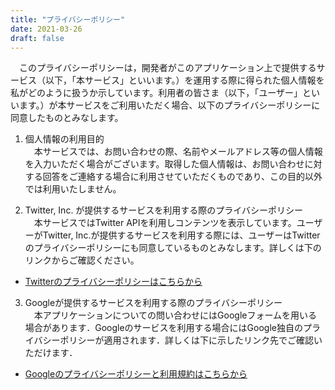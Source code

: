```yaml
---
title: "プライバシーポリシー"
date: 2021-03-26
draft: false
---
```


　このプライバシーポリシーは，開発者がこのアプリケーション上で提供するサービス（以下，「本サービス」といいます。）を運用する際に得られた個人情報を私がどのように扱うか示しています。利用者の皆さま（以下，「ユーザー」といいます。）が本サービスをご利用いただく場合、以下のプライバシーポリシーに同意したものとみなします。

1. 個人情報の利用目的  
　本サービスでは、お問い合わせの際、名前やメールアドレス等の個人情報を入力いただく場合がございます。取得した個人情報は、お問い合わせに対する回答をご連絡する場合に利用させていただくものであり、この目的以外では利用いたしません。

2. Twitter, Inc. が提供するサービスを利用する際のプライバシーポリシー  
　本サービスではTwitter APIを利用しコンテンツを表示しています。ユーザーがTwitter, Inc.が提供するサービスを利用する際には、ユーザーはTwitterのプライバシーポリシーにも同意しているものとみなします。詳しくは下のリンクからご確認ください。

- [Twitterのプライバシーポリシーはこちらから](https://twitter.com/ja/privacy)

3. Googleが提供するサービスを利用する際のプライバシーポリシー  
　本アプリケーションについての問い合わせにはGoogleフォームを用いる場合があります．Googleのサービスを利用する場合にはGoogle独自のプライバシーポリシーが適用されます．詳しくは下に示したリンク先でご確認いただけます．

- [Googleのプライバシーポリシーと利用規約はこちらから](https://policies.google.com/terms?hl=ja)
